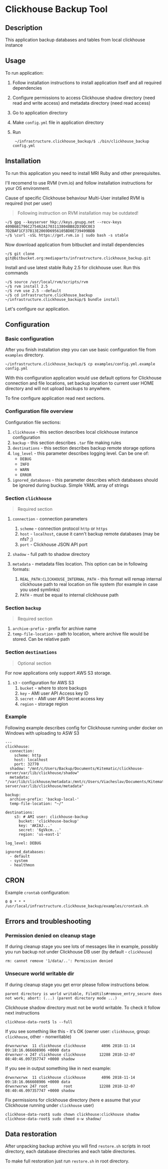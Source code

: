 # Clickhouse Backup Tool

## Description

This application backup databases and tables from local clickhouse instance

## Usage

To run application:

1. Follow installation instructions to install application itself and all required dependencies
2. Configure permissions to access Clickhouse shadow directory (need read and write access) and metadata directory (need read access)
3. Go to application directory
4. Make `config.yml` file in application directory
5. Run

        ~/infrastructure.clickhouse_backup/$ ./bin/clickhouse_backup config.yml

## Installation

To run this application you need to install MRI Ruby and other prerequisites.

I'll recomend to use RVM (rvm.io) and follow installation instructions for your OS environment.

Cause of specific Clickhouse behaviour Multi-User installed RVM is required (not per user)

> Following instruction on RVM installation may be outdated!

    ~/$ gpg --keyserver hkp://keys.gnupg.net --recv-keys 409B6B1796C275462A1703113804BB82D39DC0E3 7D2BAF1CF37B13E2069D6956105BD0E739499BDB
    ~/$ \curl -sSL https://get.rvm.io | sudo bash -s stable

Now download application from bitbucket and install dependencies

    ~/$ git clone git@bitbucket.org:mediaparts/infrastructure.clickhouse_backup.git

Install and use latest stable Ruby 2.5 for clickhouse user. Run this commands

    ~/$ source /usr/local/rvm/scripts/rvm
    ~/$ rvm install 2.5
    ~/$ rvm use 2.5 --default
    ~/$ cd infrastructure.clickhouse_backup
    ~/infrastructure.clickhouse_backup/$ bundle install

Let's configure our application.

## Configuration

### Basic configuration

After you finish installation step you can use basic configuration file from `examples` directory.

    ~/infrastructure.clickhouse_backup/$ cp examples/config.yml.example config.yml

With this configuration application would use default options for Clickhouse connection and file locations, set backup location to current user HOME directory and will not upload backups to anywhere.

To fine configure application read next sections.

### Configuration file overview

Configuration file sections:

1. `clickhouse` - this section describes local clickhouse instance configuration
2. `backup` - this section describes `.tar` file making rules
3. `destinations` - this section describes backup remote storage options
4. `log_level` - this parameter describes logging level. Can be one of:
   - `DEBUG`
   - `INFO`
   - `WARN`
   - `ERROR`
5. `ignored_databases` - this parameter describes which databases should be ignored during buckup. Simple YAML array of strings

### Section `clickhouse`

> Required section

1. `connection` - connection parameters

   1. `scheme` - connection protocol `http` or `https`
   2. `host` - `localhost`, cause it cann't backup remote databases (may be nfs? ;)
   3. `port` - Clickhouse JSON API port
2. `shadow` - full path to shadow directory
3. `metadata` - metadata files location. This option can be in following formats:
   1. `REAL_PATH:CLICKHOUSE_INTERNAL_PATH` - this format will remap internal clickhouse path to real location on file system (for example in case you used symlinks)
   2. `PATH` - must be equal to internal clickhouse path

### Section `backup`

> Required section

1. `archive-prefix` - prefix for archive name
2. `temp-file-location` - path to location, where archive file would be stored. Can be relative path

### Section `destinations`

> Optional section

For now applications only support AWS S3 storage.

1. `s3` - configuration for AWS S3
    1. `bucket` - where to store backups
    2. `key` - AMI user API Access key ID
    3. `secret` - AMI user API Secret access key
    4. `region` - storage region

### Example

Following example describes config for Clickhouse running under docker on Windows with uploading to ASW S3

    ---
    clickhouse:
      connection:
        scheme: http
        host: localhost
        port: 32770
      shadow: "/mnt/c/Users/Backup/Documents/Kitematic/clickhouse-server/var/lib/clickhouse/shadow"
      metadata: "/var/lib/clickhouse/metadata:/mnt/c/Users/Viacheslav/Documents/Kitematic/clickhouse-server/var/lib/clickhouse/metadata"

    backup:
      archive-prefix: 'backup-local-'
      temp-file-location: "~/"

    destinations:
        s3: # AMI user: clickhouse-backup
          bucket: 'clickhouse-backup'
          key: 'AKIAJ...'
          secret: '6gVkcm...'
          region: 'us-east-1'

    log_level: DEBUG

    ignored_databases:
      - default
      - system
      - healthmon

## CRON

Example `crontab` configuration:

    0 0 * * * /usr/local/infrastructure.clickhouse_backup/examples/crontask.sh

## Errors and troubleshooting

### Permission denied on cleanup stage

If during cleanup stage you see lots of messages like in example, possibly you run 
backup not under Clickhouse DB user (by default - `clickhouse`)

    rm: cannot remove '1/data/..': Permission denied

### Unsecure world writable dir

If during cleanup stage you get error please follow instructions below.

    parent directory is world writable, FileUtils#remove_entry_secure does not work; abort: (...) (parent directory mode ...)

Clickhouse shadow directory must not be world writable. To check it follow next instructions

    clickhose-data-root$ ls --full

If you see something like this - it's OK (owner user: `clickhouse`, group: `clickhouse`, other - nonwritable)

    drwxrwxrwx  11 clickhouse clickhouse       4096 2018-11-14 09:18:16.066608906 +0000 data
    drwxrwxr-x 247 clickhouse clickhouse      12288 2018-12-07 08:40:46.097357747 +0000 shadow

If you see in output something like in next example:

    drwxrwxrwx  11 clickhouse clickhouse       4096 2018-11-14 09:18:16.066608906 +0000 data
    drwxrwxrwx 247 root       root            12288 2018-12-07 08:40:46.097357747 +0000 shadow

Fix permissions for clickhouse directory (here e assume that your Clickhouse running under `clickhouse` user)

    clickhose-data-root$ sudo chown clickhouse:clickhouse shadow
    clickhose-data-root$ sudo chmod o-w shadow/

## Data restoration

After unpacking backup archive you will find `restore.sh` scripts in root directory, each database directories and each table directories.

To make full restoration just run `restore.sh` in root directory.